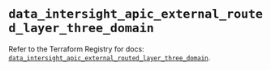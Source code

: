# `data_intersight_apic_external_routed_layer_three_domain`

Refer to the Terraform Registry for docs: [`data_intersight_apic_external_routed_layer_three_domain`](https://registry.terraform.io/providers/ciscodevnet/intersight/1.0.71/docs/data-sources/apic_external_routed_layer_three_domain).
